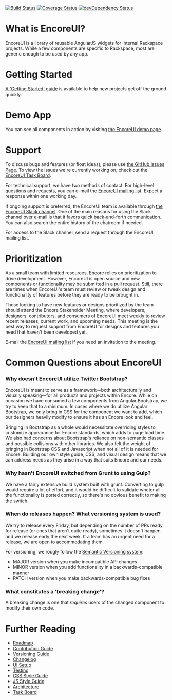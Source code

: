 [![Build Status](https://travis-ci.org/rackerlabs/encore-ui.png?branch=master)](https://travis-ci.org/rackerlabs/encore-ui) [![Coverage Status](https://coveralls.io/repos/rackerlabs/encore-ui/badge.png?branch=master)](https://coveralls.io/r/rackerlabs/encore-ui?branch=master) [![devDependency Status](https://david-dm.org/rackerlabs/encore-ui/dev-status.png)](https://david-dm.org/rackerlabs/encore-ui#info=devDependencies)

# What is EncoreUI?

EncoreUI is a library of reusable AngularJS widgets for internal Rackspace projects. While a few components are specific to Rackspace, most are generic enough to be used by any app.

# Getting Started

[A 'Getting Started' guide](./guides/getting-started.md) is available to help new projects get off the ground quickly.

# Demo App

You can see all components in action by visiting [the EncoreUI demo page](http://rackerlabs.github.io/encore-ui/).

# Support

To discuss bugs and features (or float ideas), please use [the GitHub Issues Page](https://github.com/rackerlabs/encore-ui/issues?state=open). To view the issues we're currently working on, check out the [EncoreUI Task Board](https://waffle.io/rackerlabs/encore-ui).

For technical support, we have two methods of contact. For high-level questions and requests, you can e-mail the [EncoreUI mailing list](mailto:encoreui@lists.rackspace.com). Expect a response within one working day.

If ongoing support is preferred, the EncoreUI team is available through [the EncoreUI Slack channel](https://rx-encore.slack.com/messages/framework/). One of the main reasons for using the Slack channel over e-mail is that it favors quick back-and-forth communication. You can also search the entire history of the chatroom if needed.

For access to the Slack channel, send a request through the EncoreUI mailing list.

# Prioritization

As a small team with limited resources, Encore relies on prioritization to drive development. However, EncoreUI is open source and new components or functionality may be submitted in a pull request. Still, there are times when EncoreUI's team must review or tweak design and functionality of features before they are ready to be brought in.

Those looking to have new features or designs prioritized by the team should attend the Encore Stakeholder Meeting, where developers, designers, contributors, and consumers of EncoreUI meet weekly to review recent releases, current work, and upcoming needs. This meeting is the best way to request support from EncoreUI for designs and features you need that haven't been developed yet.

E-mail the [EncoreUI mailing list](mailto:encoreui@lists.rackspace.com) if you need an invitation to the meeting.

# Common Questions about EncoreUI

### Why doesn't EncoreUI utilize Twitter Bootstrap?

EncoreUI is meant to serve as a framework—both architecturally and visually speaking—for all products and projects within Encore. While on occasion we have consumed a few components from Angular Bootstrap, we try to keep that to a minimum. In cases where we do utilize Angular Bootstrap, we only bring in CSS for the component we want to add, which our designers heavily modify to ensure it has an Encore look and feel.

Bringing in Bootstrap as a whole would necessitate overriding styles to customize appearance for Encore standards, which adds to page load time. We also had concerns about Bootstrap's reliance on non-semantic classes and possible collisions with other libraries. We also felt the weight of bringing in Bootstrap CSS and Javascript when not all of it is needed for Encore. Building our own style guide, CSS, and visual design means that we can address needs as they arise in a way that suits Encore and our needs.

### Why hasn't EncoreUI switched from Grunt to using Gulp?

We have a fairly extensive build system built with grunt. Converting to gulp would require a lot of effort, and it would be difficult to validate wheter all the functionality is ported correctly, so there's no obvious benefit to making the switch.

### When do releases happen? What versioning system is used?

We try to release every Friday, but depending on the number of PRs ready for release (or ones that aren't quite ready), sometimes it doesn't happen and we release early the next week. If a team has an urgent need for a release, we are open to accommodating them.

For versioning, we rougly follow the [Semantic Versioning system](http://semver.org/):
 - MAJOR version when you make incompatible API changes
 - MINOR version when you add functionality in a backwards-compatible manner
 - PATCH version when you make backwards-compatible bug fixes

### What constitutes a 'breaking change'?

A breaking change is one that *requires* users of the changed component to modify their own code.

# Further Reading

 - [Roadmap](./guides/roadmap.md)
 - [Contribution Guide](./CONTRIBUTING.md)
 - [Versioning Guide](./guides/versioning.md)
 - [Changelog](./CHANGELOG.md)
 - [UI Setup](./guides/ui-setup.md)
 - [Testing](./guides/testing.md)
 - [CSS Style Guide](./guides/css-styleguide.md)
 - [JS Style Guide](./guides/js-styleguide.md)
 - [Architecture](./guides/architecture.md)
 - [Task Board](https://waffle.io/rackerlabs/encore-ui)
